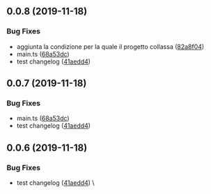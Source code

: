 ## 0.0.8 (2019-11-18)

### Bug Fixes

- aggiunta la condizione per la quale il progetto collassa ([82a8f04](https://github.com/pierangelo/obiee/commit/82a8f041ce9636b4b7a31b3f769f29784f2ad16f))
- main.ts ([68a53dc](https://github.com/pierangelo/obiee/commit/68a53dcddeb797235e782a230700dfc05d0e936d))
- test changelog ([41aedd4](https://github.com/pierangelo/obiee/commit/41aedd4590fe0ba8f85e6c72fe48cf79ff0d3897))

## 0.0.7 (2019-11-18)

### Bug Fixes

- main.ts ([68a53dc](https://github.com/pierangelo/obiee/commit/68a53dcddeb797235e782a230700dfc05d0e936d))
- test changelog ([41aedd4](https://github.com/pierangelo/obiee/commit/41aedd4590fe0ba8f85e6c72fe48cf79ff0d3897))

## 0.0.6 (2019-11-18)

### Bug Fixes

- test changelog ([41aedd4](https://github.com/pierangelo/obiee/commit/41aedd4590fe0ba8f85e6c72fe48cf79ff0d3897))
  \
